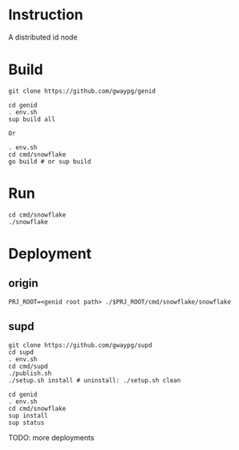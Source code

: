 # Instruction
A distributed id node 

# Build
```
git clone https://github.com/gwaypg/genid

cd genid
. env.sh
sup build all

Or

. env.sh
cd cmd/snowflake
go build # or sup build
```

# Run
```
cd cmd/snowflake
./snowflake
```

# Deployment

## origin
```
PRJ_ROOT=<genid root path> ./$PRJ_ROOT/cmd/snowflake/snowflake
```

## supd
```
git clone https://github.com/gwaypg/supd
cd supd
. env.sh
cd cmd/supd
./publish.sh
./setup.sh install # uninstall: ./setup.sh clean 

cd genid
. env.sh
cd cmd/snowflake
sup install
sup status
```

TODO: more deployments

